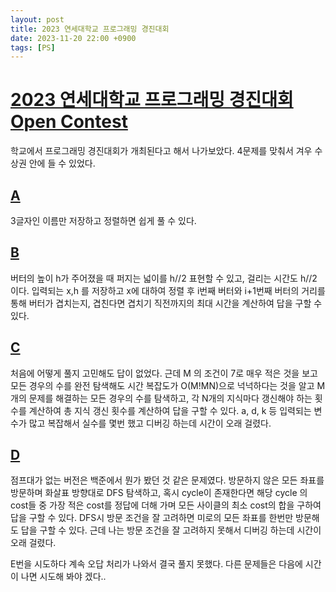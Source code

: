 ```yaml
---
layout: post
title: 2023 연세대학교 프로그래밍 경진대회
date: 2023-11-20 22:00 +0900
tags: [PS]
---
```



# [2023 연세대학교 프로그래밍 경진대회 Open Contest](https://www.acmicpc.net/contest/view/1189)

학교에서 프로그래밍 경진대회가 개최된다고 해서 나가보았다. 4문제를 맞춰서 겨우 수상권 안에 들 수 있었다. 

## [A](https://www.acmicpc.net/problem/30684)

3글자인 이름만 저장하고 정렬하면 쉽게 풀 수 있다.

## [B](https://www.acmicpc.net/problem/30685)

버터의 높이 h가 주어졌을 때 퍼지는 넓이를 h//2 표현할 수 있고, 걸리는 시간도 h//2 이다. 입력되는 x,h 를 저장하고 x에 대하여 정렬 후 i번째 버터와 i+1번째 버터의 거리를 통해 버터가 겹치는지, 겹친다면 겹치기 직전까지의 최대 시간을 계산하여 답을 구할 수 있다.

## [C](https://www.acmicpc.net/problem/30686)

처음에 어떻게 풀지 고민해도 답이 없었다. 근데 M 의 조건이 7로 매우 적은 것을 보고 모든 경우의 수를 완전 탐색해도 시간 복잡도가 O(M!MN)으로 넉넉하다는 것을 알고 M개의 문제를 해결하는 모든 경우의 수를 탐색하고, 각 N개의 지식마다 갱신해야 하는 횟수를 계산하여 총 지식 갱신 횟수를 계산하여 답을 구할 수 있다. a, d, k 등 입력되는 변수가 많고 복잡해서 실수를 몇번 했고 디버깅 하는데 시간이 오래 걸렸다.

## [D](https://www.acmicpc.net/problem/30689)

점프대가 없는 버전은 백준에서 뭔가 봤던 것 같은 문제였다. 방문하지 않은 모든 좌표를 방문하며 화살표 방향대로 DFS 탐색하고, 혹시 cycle이 존재한다면 해당 cycle 의 cost들 중 가장 적은 cost를 정답에 더해 가며 모든 사이클의 최소 cost의 합을 구하여 답을 구할 수 있다. DFS시 방문 조건을 잘 고려하면 미로의 모든 좌표를 한번만 방문해도 답을 구할 수 있다. 근데 나는 방문 조건을 잘 고려하지 못해서 디버깅 하는데 시간이 오래 걸렸다.

E번을 시도하다 계속 오답 처리가 나와서 결국 풀지 못했다.
다른 문제들은 다음에 시간이 나면 시도해 봐야 겠다..

